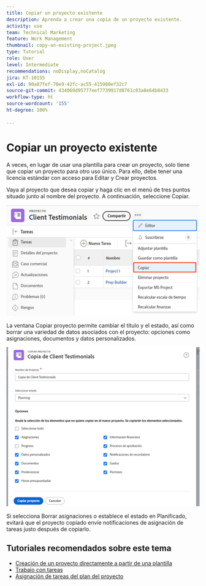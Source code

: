 ```yaml
---
title: Copiar un proyecto existente
description: Aprenda a crear una copia de un proyecto existente.
activity: use
team: Technical Marketing
feature: Work Management
thumbnail: copy-an-existing-project.jpeg
type: Tutorial
role: User
level: Intermediate
recommendations: noDisplay,noCatalog
jira: KT-10155
exl-id: 90a87fef-70e9-42fc-ac55-415980ef32c7
source-git-commit: 434069d95777eef7739917d8761c03a8e64b8433
workflow-type: ht
source-wordcount: '155'
ht-degree: 100%

---
```


# Copiar un proyecto existente

A veces, en lugar de usar una plantilla para crear un proyecto, solo tiene que copiar un proyecto para otro uso único. Para ello, debe tener una licencia estándar con acceso para Editar y Crear proyectos.

Vaya al proyecto que desea copiar y haga clic en el menú de tres puntos situado junto al nombre del proyecto. A continuación, seleccione Copiar.

![Opción de menú Copiar proyecto](assets/copy-existing-01.png)

La ventana Copiar proyecto permite cambiar el título y el estado, así como borrar una variedad de datos asociados con el proyecto: opciones como asignaciones, documentos y datos personalizados.

![Opciones Copiar proyecto](assets/copy-existing-02.png)

Si selecciona Borrar asignaciones o establece el estado en Planificado, evitará que el proyecto copiado envíe notificaciones de asignación de tareas justo después de copiarlo.

## Tutoriales recomendados sobre este tema

* [Creación de un proyecto directamente a partir de una plantilla](/help/manage-work/create-and-manage-project-templates/create-a-project-directly-from-a-template.md)
* [Trabajo con tareas](/help/manage-work/tasks/work-with-tasks.md)
* [Asignación de tareas del plan del proyecto](/help/manage-work/tasks/assign-tasks-from-the-project-plan.md)
